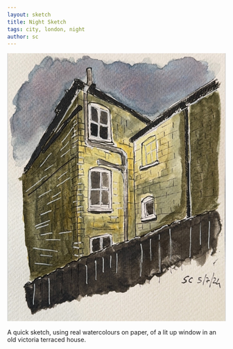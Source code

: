 ```yaml
---
layout: sketch
title: Night Sketch
tags: city, london, night
author: sc
---
```


![Kendoa at night](/img/sketches/kendoaatnight.jpg)

A quick sketch, using real watercolours on paper, of a lit up window in an old victoria terraced house.
